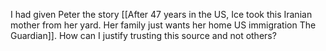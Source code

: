 I had given Peter the story [[After 47 years in the US, Ice took this Iranian mother from her yard. Her family just wants her home  US immigration  The Guardian]]. How can I justify trusting this source and not others?